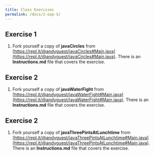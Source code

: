 ```yaml
---
title: Class Exercises
permalink: /docs/2-oop-5/
---
```


## Exercise 1
1. Fork yourself a copy of **javaCircles** from [https://repl.it/@andyguest/javaCircles#Main.java](https://repl.it/@andyguest/javaCircles#Main.java). There is an **Instructions.md** file that covers the exercise. 

## Exercise 2
1. Fork yourself a copy of **javaWaterFight** from [https://repl.it/@andyguest/javaWaterFight#Main.java](https://repl.it/@andyguest/javaWaterFight#Main.java). There is an **Instructions.md** file that covers the exercise. 

## Exercise 2
1. Fork yourself a copy of **javaThreePintsAtLunchtime** from [https://repl.it/@andyguest/javaThreePintsAtLunchtime#Main.java](https://repl.it/@andyguest/javaThreePintsAtLunchtime#Main.java). There is an **Instructions.md** file that covers the exercise. 

